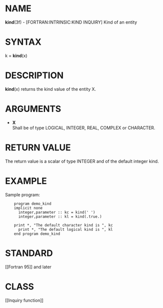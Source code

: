 # NAME

**kind**(3f) - \[FORTRAN:INTRINSIC:KIND INQUIRY\] Kind of an entity

# SYNTAX

k = **kind**(x)

# DESCRIPTION

**kind**(x) returns the kind value of the entity X.

# ARGUMENTS

  - **X**  
    Shall be of type LOGICAL, INTEGER, REAL, COMPLEX or CHARACTER.

# RETURN VALUE

The return value is a scalar of type INTEGER and of the default integer
kind.

# EXAMPLE

Sample program:

``` 
    program demo_kind
    implicit none
      integer,parameter :: kc = kind(' ')
      integer,parameter :: kl = kind(.true.)

    print *, "The default character kind is ", kc
      print *, "The default logical kind is ", kl
    end program demo_kind
```

# STANDARD

\[\[Fortran 95\]\] and later

# CLASS

\[\[Inquiry function\]\]
